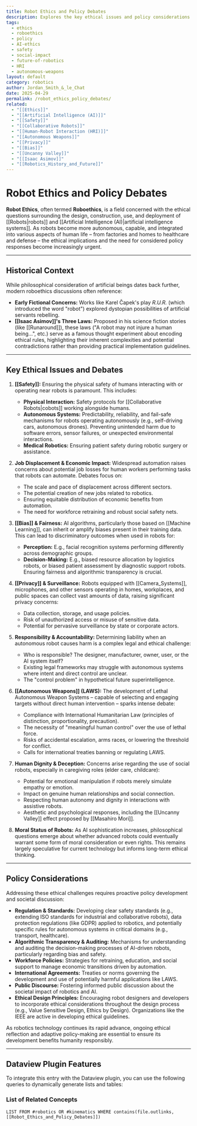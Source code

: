```yaml
---
title: Robot Ethics and Policy Debates
description: Explores the key ethical issues and policy considerations arising from the increasing capabilities and deployment of robots and AI systems.
tags:
  - ethics
  - roboethics
  - policy
  - AI-ethics
  - safety
  - social-impact
  - future-of-robotics
  - HRI
  - autonomous-weapons
layout: default
category: robotics
author: Jordan_Smith_&_le_Chat
date: 2025-04-29
permalink: /robot_ethics_policy_debates/
related:
  - "[[Ethics]]"
  - "[[Artificial Intelligence (AI)]]"
  - "[[Safety]]"
  - "[[Collaborative Robots]]"
  - "[[Human-Robot Interaction (HRI)]]"
  - "[[Autonomous Weapons]]"
  - "[[Privacy]]"
  - "[[Bias]]"
  - "[[Uncanny Valley]]"
  - "[[Isaac Asimov]]"
  - "[[Robotics_History_and_Future]]"
---
```


# Robot Ethics and Policy Debates

**Robot Ethics**, often termed **Roboethics**, is a field concerned with the ethical questions surrounding the design, construction, use, and deployment of [[Robots|robots]] and [[Artificial Intelligence (AI)|artificial intelligence systems]]. As robots become more autonomous, capable, and integrated into various aspects of human life – from factories and homes to healthcare and defense – the ethical implications and the need for considered policy responses become increasingly urgent.

---

## Historical Context

While philosophical consideration of artificial beings dates back further, modern roboethics discussions often reference:

* **Early Fictional Concerns:** Works like Karel Čapek's play *R.U.R.* (which introduced the word "robot") explored dystopian possibilities of artificial servants rebelling.
* **[[Isaac Asimov]]'s Three Laws:** Proposed in his science fiction stories (like [[Runaround]]), these laws ("A robot may not injure a human being...", etc.) serve as a famous thought experiment about encoding ethical rules, highlighting their inherent complexities and potential contradictions rather than providing practical implementation guidelines.

---

## Key Ethical Issues and Debates

1.  **[[Safety]]:** Ensuring the physical safety of humans interacting with or operating near robots is paramount. This includes:
    * **Physical Interaction:** Safety protocols for [[Collaborative Robots|cobots]] working alongside humans.
    * **Autonomous Systems:** Predictability, reliability, and fail-safe mechanisms for robots operating autonomously (e.g., self-driving cars, autonomous drones). Preventing unintended harm due to software errors, sensor failures, or unexpected environmental interactions.
    * **Medical Robotics:** Ensuring patient safety during robotic surgery or assistance.

2.  **Job Displacement & Economic Impact:** Widespread automation raises concerns about potential job losses for human workers performing tasks that robots can automate. Debates focus on:
    * The scale and pace of displacement across different sectors.
    * The potential creation of new jobs related to robotics.
    * Ensuring equitable distribution of economic benefits from automation.
    * The need for workforce retraining and robust social safety nets.

3.  **[[Bias]] & Fairness:** AI algorithms, particularly those based on [[Machine Learning]], can inherit or amplify biases present in their training data. This can lead to discriminatory outcomes when used in robots for:
    * **Perception:** E.g., facial recognition systems performing differently across demographic groups.
    * **Decision-Making:** E.g., biased resource allocation by logistics robots, or biased patient assessment by diagnostic support robots. Ensuring fairness and algorithmic transparency is crucial.

4.  **[[Privacy]] & Surveillance:** Robots equipped with [[Camera_Systems]], microphones, and other sensors operating in homes, workplaces, and public spaces can collect vast amounts of data, raising significant privacy concerns:
    * Data collection, storage, and usage policies.
    * Risk of unauthorized access or misuse of sensitive data.
    * Potential for pervasive surveillance by state or corporate actors.

5.  **Responsibility & Accountability:** Determining liability when an autonomous robot causes harm is a complex legal and ethical challenge:
    * Who is responsible? The designer, manufacturer, owner, user, or the AI system itself?
    * Existing legal frameworks may struggle with autonomous systems where intent and direct control are unclear.
    * The "control problem" in hypothetical future superintelligence.

6.  **[[Autonomous Weapons]] (LAWS):** The development of Lethal Autonomous Weapon Systems – capable of selecting and engaging targets without direct human intervention – sparks intense debate:
    * Compliance with International Humanitarian Law (principles of distinction, proportionality, precaution).
    * The necessity of "meaningful human control" over the use of lethal force.
    * Risks of accidental escalation, arms races, or lowering the threshold for conflict.
    * Calls for international treaties banning or regulating LAWS.

7.  **Human Dignity & Deception:** Concerns arise regarding the use of social robots, especially in caregiving roles (elder care, childcare):
    * Potential for emotional manipulation if robots merely simulate empathy or emotion.
    * Impact on genuine human relationships and social connection.
    * Respecting human autonomy and dignity in interactions with assistive robots.
    * Aesthetic and psychological responses, including the [[Uncanny Valley]] effect proposed by [[Masahiro Mori]].

8.  **Moral Status of Robots:** As AI sophistication increases, philosophical questions emerge about whether advanced robots could eventually warrant some form of moral consideration or even rights. This remains largely speculative for current technology but informs long-term ethical thinking.

---

## Policy Considerations

Addressing these ethical challenges requires proactive policy development and societal discussion:

* **Regulation & Standards:** Developing clear safety standards (e.g., extending ISO standards for industrial and collaborative robots), data protection regulations (like GDPR) applied to robotics, and potentially specific rules for autonomous systems in critical domains (e.g., transport, healthcare).
* **Algorithmic Transparency & Auditing:** Mechanisms for understanding and auditing the decision-making processes of AI-driven robots, particularly regarding bias and safety.
* **Workforce Policies:** Strategies for retraining, education, and social support to manage economic transitions driven by automation.
* **International Agreements:** Treaties or norms governing the development and use of potentially harmful applications like LAWS.
* **Public Discourse:** Fostering informed public discussion about the societal impact of robotics and AI.
* **Ethical Design Principles:** Encouraging robot designers and developers to incorporate ethical considerations throughout the design process (e.g., Value Sensitive Design, Ethics by Design). Organizations like the IEEE are active in developing ethical guidelines.

As robotics technology continues its rapid advance, ongoing ethical reflection and adaptive policy-making are essential to ensure its development benefits humanity responsibly.

---

## Dataview Plugin Features

To integrate this entry with the Dataview plugin, you can use the following queries to dynamically generate lists and tables:

### List of Related Concepts

```dataview
LIST FROM #robotics OR #kinematics WHERE contains(file.outlinks, [[Robot_Ethics_and_Policy_Debates]])
